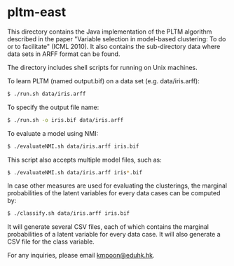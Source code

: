 # pltm-east

This directory contains the Java implementation of the PLTM algorithm described
in the paper "Variable selection in model-based clustering: To do or to 
facilitate" (ICML 2010).  It also contains the sub-directory data where
data sets in ARFF format can be found.

The directory includes shell scripts for running on Unix machines.  

To learn PLTM (named output.bif) on a data set (e.g. data/iris.arff):

```bash
$ ./run.sh data/iris.arff
```

To specify the output file name:

```bash
$ ./run.sh -o iris.bif data/iris.arff
```

To evaluate a model using NMI:

```bash
$ ./evaluateNMI.sh data/iris.arff iris.bif
```

This script also accepts multiple model files, such as:

```bash
$ ./evaluateNMI.sh data/iris.arff iris*.bif
```

In case other measures are used for evaluating the clusterings, the marginal 
probabilities of the latent variables for every data cases can be computed by:

```bash
$ ./classify.sh data/iris.arff iris.bif
```

It will generate several CSV files, each of which contains the marginal 
probabilities of a latent variable for every data case.  It will also
generate a CSV file for the class variable.

For any inquiries, please email kmpoon@eduhk.hk.
